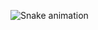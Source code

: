![Snake animation](https://github.com/your-github-username/your-repo-name/blob/output/github-snake.svg)

